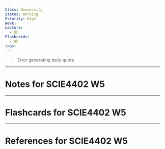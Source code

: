 ```yaml
---
Class: University
Status: Working
Priority: High
Week: 
Lecture:
  - 🟥
Flashcards:
  - 🟥
tags:
---
```

> Error generating daily quote

---
# Notes for SCIE4402 W5


---
# Flashcards for SCIE4402 W5


---
# References for SCIE4402 W5